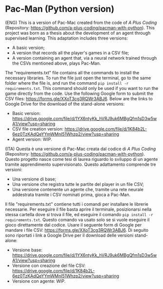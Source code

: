 # Pac-Man (Python version)

(ENG)
This is a version of Pac-Mac created from the code of *A Plus Coding* (Repository: https://github.com/a-plus-coding/pacman-with-python).
This project was born as a thesis about the development of an agent through supervised learning.
This adaptation includes three versions:
- A basic version;
- A version that records all the player's games in a CSV file;
- A version containing an agent that, via a neural network trained through the CSVs mentioned above, plays Pac-Man.

The "requirements.txt" file contains all the commands to install the necessary libraries. To run the file just open the terminal, go to the same folder where the file is, and run the command ```pip install -r requirements.txt```. This command should only be used if you want to run the game directly from the code.
Use the following Google form to submit the CSV files: https://forms.gle/XXoT3cg3RQWr3ABJ6.
Below are the links to Google Drive for the download of the stand-alone versions:
- Basic version: https://drive.google.com/file/d/1YX6ntyKk_hVRJ9uk6MBgQfm1sD3w5wA1/view?usp=sharing
- CSV file creation version: https://drive.google.com/file/d/1K84b2L-6ez0TzKAdQeYYmWMnI51Whzp2/view?usp=sharing
- Agent version: WIP.

(ITA)
Questa è una versione di Pac-Mac creata dal codice di *A Plus Coding* (Repository: https://github.com/a-plus-coding/pacman-with-python).
Questo progetto nasce come tesi di laurea riguardo lo sviluppo di un agente tramite apprendimento supervisionato.
Questo adattamento comprende tre versioni:
- Una versione di base;
- Una versione che registra tutte le partite del player in un file CSV;
- Una versione contenente un agente che, tramite una rete neurale addestrata tramite i CSV nominati prima, gioca a Pac-Man.

Il file "requirements.txt" contiene tutti i comandi per installare le librerie necessarie. Per eseguire il file basta aprire il terminale, posizionarsi nella stessa cartella dove si trova il file, ed eseguire il comando ```pip install -r requirements.txt```. Questo comando va usato solo se si vuole eseguire il gioco direttamente dal codice.
Usare il seguente form di Google per mandare i file CSV: https://forms.gle/XXoT3cg3RQWr3ABJ6.
Di seguito sono riportati i link a Google Drive per il download delle versioni stand-alone:
- Versione base: https://drive.google.com/file/d/1YX6ntyKk_hVRJ9uk6MBgQfm1sD3w5wA1/view?usp=sharing
- Versione con creazione del file CSV: https://drive.google.com/file/d/1K84b2L-6ez0TzKAdQeYYmWMnI51Whzp2/view?usp=sharing
- Versione con agente: WIP.
